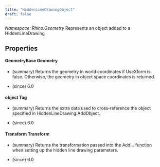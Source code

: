 ```yaml
---
title: "HiddenLineDrawingObject"
draft: false
---
```


*Namespace: Rhino.Geometry*
 Represents an object added to a HiddenLineDrawing 
## Properties
#### GeometryBase Geometry
- (summary) 
     Returns the geometry in world coordinates if UseXform is false. 
     Otherwise, the geometry in object space coordinates is returned.
     
- (since) 6.0
#### object Tag
- (summary) 
     Returns the extra data used to cross-reference the object specified in
     HiddenLineDrawing.AddObject.
     
- (since) 6.0
#### Transform Transform
- (summary) 
     Returns the transformation passed into the Add... function
     when setting up the hidden line drawing parameters.
     
- (since) 6.0
